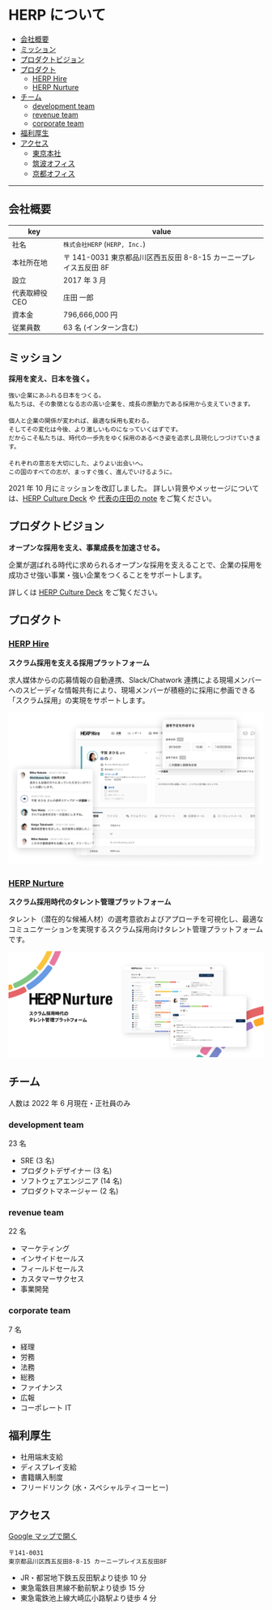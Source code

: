 # HERP について

- [会社概要](#会社概要)
- [ミッション](#ミッション)
- [プロダクトビジョン](#プロダクトビジョン)
- [プロダクト](#プロダクト)
  - [HERP Hire](#herp-hire)
  - [HERP Nurture](#herp-nurture)
- [チーム](#チーム)
  - [development team](#development-team)
  - [revenue team](#revenue-team)
  - [corporate team](#corporate-team)
- [福利厚生](#福利厚生)
- [アクセス](#アクセス)
  - [東京本社](#東京本社)
  - [筑波オフィス](#筑波オフィス)
  - [京都オフィス](#京都オフィス)

---

## 会社概要

| key            | value                                                             |
| -------------- | ----------------------------------------------------------------- |
| 社名           | `株式会社HERP` (`HERP, Inc.`)                                     |
| 本社所在地     | 〒 141-0031 東京都品川区西五反田 8-8-15 カーニープレイス五反田 8F |
| 設立           | 2017 年 3 月                                                      |
| 代表取締役 CEO | 庄田 一郎                                                         |
| 資本金         | 796,666,000 円                                                    |
| 従業員数       | 63 名 (インターン含む)                                            |

## ミッション

**採用を変え、日本を強く。**

```
強い企業にあふれる日本をつくる。
私たちは、その象徴となる志の高い企業を、成長の原動力である採用から支えていきます。

個人と企業の関係が変われば、最適な採用も変わる。
そしてその変化は今後、より激しいものになっていくはずです。
だからこそ私たちは、時代の一歩先をゆく採用のあるべき姿を追求し具現化しつづけていきます。

それぞれの意志を大切にした、よりよい出会いへ。
この国のすべての志が、まっすぐ強く、進んでいけるように。
```

2021 年 10 月にミッションを改訂しました。
詳しい背景やメッセージについては、[HERP Culture Deck](https://culture.herp.co.jp/998edaef25f9484aa323b6bf3b63b7dc) や [代表の庄田の note](https://note.com/fabichirox/n/n69b934907b66) をご覧ください。

## プロダクトビジョン

**オープンな採用を支え、事業成長を加速させる。**

企業が選ばれる時代に求められるオープンな採用を支えることで、企業の採用を成功させ強い事業・強い企業をつくることをサポートします。

詳しくは [HERP Culture Deck](https://www.notion.so/herp/fcc88971ec924bb1b4ad77d36157bfcb) をご覧ください。

## プロダクト

### [HERP Hire](https://herp.cloud/)

**スクラム採用を支える採用プラットフォーム**

求人媒体からの応募情報の自動連携、Slack/Chatwork 連携による現場メンバーへのスピーディな情報共有により、現場メンバーが積極的に採用に参画できる「スクラム採用」の実現をサポートします。

![HERP Hire](../images/hire.png)

### [HERP Nurture](https://lp.herp.cloud/nurture/)

**スクラム採用時代のタレント管理プラットフォーム**

タレント（潜在的な候補人材）の選考意欲およびアプローチを可視化し、最適なコミュニケーションを実現するスクラム採用向けタレント管理プラットフォームです。

![HERP Nurture](../images/nurture.png)

## チーム

人数は 2022 年 6 月現在・正社員のみ

### development team

23 名

- SRE (3 名)
- プロダクトデザイナー (3 名)
- ソフトウェアエンジニア (14 名)
- プロダクトマネージャー (2 名)

### revenue team

22 名

- マーケティング
- インサイドセールス
- フィールドセールス
- カスタマーサクセス
- 事業開発

### corporate team

7 名

- 経理
- 労務
- 法務
- 総務
- ファイナンス
- 広報
- コーポレート IT

## 福利厚生

- 社用端末支給
- ディスプレイ支給
- 書籍購入制度
- フリードリンク (水・スペシャルティコーヒー)

## アクセス

[Google マップで開く](https://goo.gl/maps/GUCa6oxBNgYcmhjt6)

```
〒141-0031
東京都品川区西五反田8-8-15 カーニープレイス五反田8F
```

- JR・都営地下鉄五反田駅より徒歩 10 分
- 東急電鉄目黒線不動前駅より徒歩 15 分
- 東急電鉄池上線大崎広小路駅より徒歩 4 分

